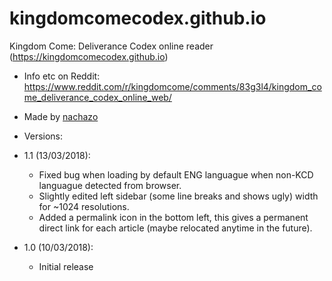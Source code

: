 # kingdomcomecodex.github.io
Kingdom Come: Deliverance Codex online reader (https://kingdomcomecodex.github.io)

* Info etc on Reddit: https://www.reddit.com/r/kingdomcome/comments/83g3l4/kingdom_come_deliverance_codex_online_web/
* Made by [nachazo](https://github.com/nachazo)

* Versions:
 * 1.1 (13/03/2018):
   * Fixed bug when loading by default ENG languague when non-KCD languague detected from browser.
   * Slightly edited left sidebar (some line breaks and shows ugly) width for ~1024 resolutions.
   * Added a permalink icon in the bottom left, this gives a permanent direct link for each article (maybe relocated anytime in the future).  
 * 1.0 (10/03/2018):
   * Initial release
